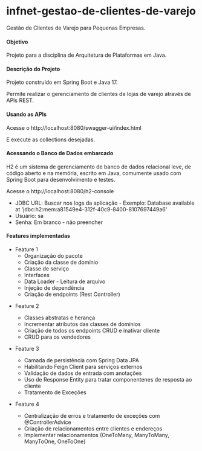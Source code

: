 # infnet-gestao-de-clientes-de-varejo
Gestão de Clientes de Varejo para Pequenas Empresas.

#### Objetivo
Projeto para a disciplina de Arquitetura de Plataformas em Java.

#### Descrição do Projeto
Projeto construído em Spring Boot e Java 17.

Permite realizar o gerenciamento de clientes de lojas de varejo através de APIs REST.


#### Usando as APIs
Acesse o http://localhost:8080/swagger-ui/index.html

E execute as collections desejadas.

#### Acessando o Banco de Dados embarcado
H2 é um sistema de gerenciamento de banco de dados relacional leve, de código aberto e na memória, escrito em Java, comumente usado com Spring Boot para desenvolvimento e testes.

Acesse o http://localhost:8080/h2-console
- JDBC URL: Buscar nos logs da aplicação - Exemplo: Database available at 'jdbc:h2:mem:a81549e4-312f-40c9-8400-8107697449a6'
- Usuário: sa
- Senha: Em branco - não preencher



#### Features implementadas

* Feature 1 
   - Organização do pacote
   - Criação da classe de domínio
   - Classe de serviço
   - Interfaces
   - Data Loader - Leitura de arquivo
   - Injeção de dependência
   - Criação de endpoints (Rest Controller)

- Feature 2
   - Classes abstratas e herança
   - Incrementar atributos das classes de domínios
   - Criação de todos os endpoints CRUD e inativar cliente
   - CRUD para os vendedores
   
- Feature 3
   - Camada de persistência com Spring Data JPA
   - Habilitando Feign Client para serviços externos
   - Validação de dados de entrada com anotações
   - Uso de Response Entity para tratar componentenes de resposta ao cliente
   - Tratamento de Exceções
   
- Feature 4
   - Centralização de erros e tratamento de exceções com @ControllerAdvice
   - Criação de relacionamentos entre clientes e endereços
   	- Implementar relacionamentos (OneToMany, ManyToMany, ManyToOne, OneToOne)
      

